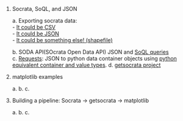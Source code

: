 



1. Socrata, SoQL, and JSON

    a. Exporting socrata data:     
       - [It could be CSV](https://data.sfgov.org/Transportation/Raw-AVL-GPS-data/5fk7-ivit)    
       - [It could be JSON](https://data.sfgov.org/Transportation/Bicycle-Parking-Public-/w969-5mn4)    
       - [It could be something else! (shapefile)](https://data.sfgov.org/Economy-and-Community/Percent-of-Population-with-College-Education-or-Mo/4qbm-vfqg)    

    b. SODA API(SOcrata Open Data API) JSON and [SoQL queries](http://dev.socrata.com/docs/queries.html)    
    c. [Requests](): JSON to python data container objects using [python equivalent container and value types]().
    d. [getsocrata project]()    


2. matplotlib examples

    a.
    b.
    c.



3. Building a pipeline: Socrata -> getsocrata -> matplotlib    

    a.
    b.
    c.



